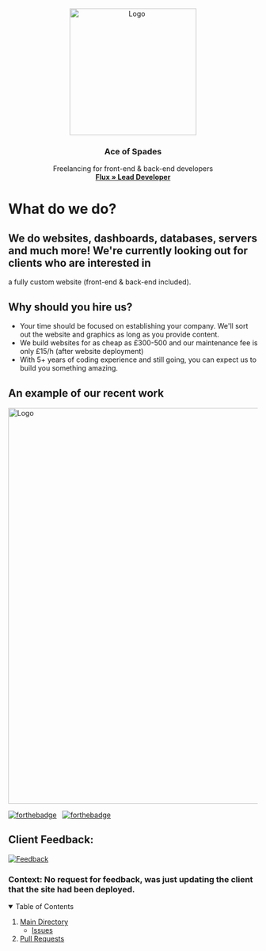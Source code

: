 <!-- PROJECT LOGO -->
<br />
<p align="center">
  <a href="https://github.com/Ace-Spades/Client-Work/discussions">
    <img src="https://i.imgur.com/2Jjar7b.png" alt="Logo" width="256" height="256">
  </a>

  <h3 align="center">Ace of Spades</h3>

  <p align="center">
    Freelancing for front-end & back-end developers 
    <br />
    <a href="https://github.com/xFlqx"><strong>Flux » Lead Developer</strong></a>
  </p>
</p>

<!-- ABOUT -->
# What do we do?

## We do websites, dashboards, databases, servers and much more! We're currently looking out for clients who are interested in
a fully custom website (front-end & back-end included).

## Why should you hire us?
* Your time should be focused on establishing your company. We'll sort out the website and graphics as long as you provide content.
* We build websites for as cheap as £300-500 and our maintenance fee is only £15/h (after website deployment)
* With 5+ years of coding experience and still going, you can expect us to build you something amazing.

## An example of our recent work

<a href="minator.vercel.app" target="_blank">
    <img src="https://i.imgur.com/Can5rxL.png" alt="Logo" width="1200" height="800">
</a>

[![forthebadge](https://forthebadge.com/images/badges/built-with-love.svg)](https://forthebadge.com) &nbsp;
[![forthebadge](https://forthebadge.com/images/badges/made-with-javascript.svg)](https://forthebadge.com) &nbsp;

## Client Feedback:

<a href="minator.vercel.app" target="_blank">
    <img src="https://i.imgur.com/qEqtEPY.png" alt="Feedback">
</a>

### Context: No request for feedback, was just updating the client that the site had been deployed.

<!-- TABLE OF CONTENTS -->
<p align="center">
<details open="open">
  <summary> Table of Contents</summary>
  <ol>
    <li>
       <a href="https://github.com/Ace-Spades/Client-Work">Main Directory</a>
    <ul>
     <li>
        <a href="https://github.com/Ace-Spades/Client-Work/issues">Issues</a></li>
    </ul>
     <li>
        <a href="https://github.com/Ace-Spades/Client-Work/pulls">Pull Requests</a></li>
    </ul>
    </li>
  </ol>
</details>
</p>
